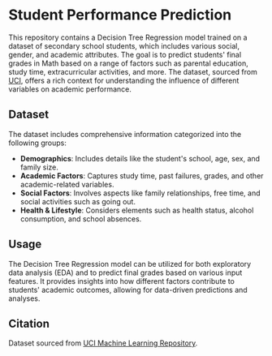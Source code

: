 # Student Performance Prediction

This repository contains a Decision Tree Regression model trained on a dataset of secondary school students, which includes various social, gender, and academic attributes. The goal is to predict students' final grades in Math based on a range of factors such as parental education, study time, extracurricular activities, and more. The dataset, sourced from [UCI](https://www.kaggle.com/datasets/uciml/student-alcohol-consumption), offers a rich context for understanding the influence of different variables on academic performance.

## Dataset

The dataset includes comprehensive information categorized into the following groups:

- **Demographics**: Includes details like the student's school, age, sex, and family size.
- **Academic Factors**: Captures study time, past failures, grades, and other academic-related variables.
- **Social Factors**: Involves aspects like family relationships, free time, and social activities such as going out.
- **Health & Lifestyle**: Considers elements such as health status, alcohol consumption, and school absences.

## Usage

The Decision Tree Regression model can be utilized for both exploratory data analysis (EDA) and to predict final grades based on various input features. It provides insights into how different factors contribute to students' academic outcomes, allowing for data-driven predictions and analyses.

## Citation

Dataset sourced from [UCI Machine Learning Repository](https://www.kaggle.com/datasets/uciml/student-alcohol-consumption).
